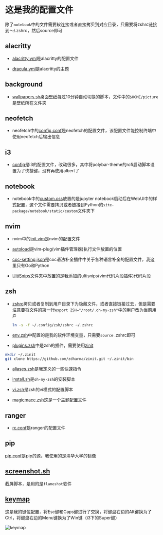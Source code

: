 # 这是我的配置文件

除了`notebook`中的文件需要软连接或者直接拷贝到对应目录，只需要将zshrc链接到～/.zshrc，然后source即可


## alacritty

- [alacritty.yml](./alacritty/alacritty.yml)是alacritty的配置文件

- [dracula.yml](./alacritty/dracula.yml)是alacritty的主题

## background

- [wallpapers.sh](./background/wallpapers.sh)桌面壁纸每过10分钟自动切换的脚本，文件中的`$HOME/picture`是壁纸所在文件夹

## neofetch

- neofetch中的[config.conf](./neofetch/config.conf)是neofetch的配置文件，该配置文件能控制终端中使用neofetch后输出信息

## i3

- [config](./i3/config)是i3的配置文件，改动很多，其中将polybar-theme的rofi启动脚本设置为了快捷键，没有再使用albert了

## notebook

- notebook中的[custom.css](./notebook/custom.css)放置的是jupyter notebook启动后在WebUI中的样式配置，这个文件需要拷贝或者链接到Python的`site-package/notebook/static/custom`文件夹下

## nvim

- nvim中的[init.vim](./nvim/init.vim)是nvim的配置文件

- [autoload](./nvim/autoload)是vim-plug(vim插件管理器)执行文件放置的位置

- [coc-setting.json](./nvim/coc-settings.json)是coc语法补全插件中关于各种语言补全的配置文件，我这里只有Go和Python

- [UltiSnips](./nvim/UltiSnips)文件夹中放置的是我添加的ultisnips(vim代码片段插件)代码片段

## zsh

- [zshrc](./zsh/zshrc)拷贝或者复制到用户目录下为隐藏文件，或者直接链接过去，但是需要注意要将文件的第一行`export ZSH="/root/.oh-my-zsh"`中的用户改为当前用户

	```bash
	ln -s -f ~/.config/zsh/zshrc ~/.zshrc
	```

- [env.zsh](./zsh/env.zsh)中配置的是我的软件环境变量，只需要`source` .zshrc即可

- [plugins.zsh](./zsh/plugins.zsh)中是zsh的插件，需要使用[zinit](https://github.com/zdharma/zinit)

```bash
mkdir ~/.zinit
git clone https://github.com/zdharma/zinit.git ~/.zinit/bin
```
- [aliases.zsh](./zsh/aliases.zsh)是我定义的一些快速指令

- [install.sh](./zsh/install.sh)是`oh-my-zsh`的安装脚本

- [vi.zsh](./zsh/vi.zsh)是zsh的vi模式的配置脚本

- [magicmace.zsh](./zsh/magicmace.zsh)这是一个主题配置文件

## ranger

- [rc.conf](./ranger/rc.conf)是ranger的配置文件

## pip

[pip.conf](./pip/pip.conf)是pip的源，我使用的是清华大学的镜像

## [screenshot.sh](./screenshot.sh)

截屏脚本，是用的是`flameshot`软件

## [keymap](./keymap)

这是我的键位配置，将Esc键和Caps键进行了交换，将键盘右边的Alt键换为了Ctrl，将键盘右边的Menu键换为了Win键（i3下的Super键）

![keymap](https://github.com/pujichun/img/blob/main/keymap.png?raw=true)
